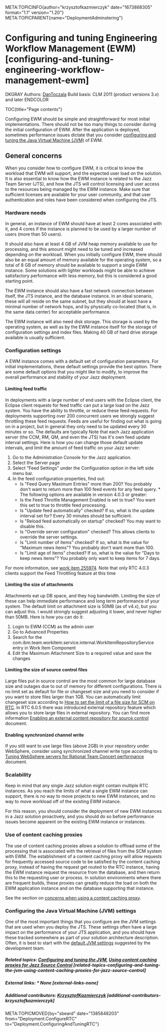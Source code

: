 META:TOPICINFO{author="krzysztofkazmierczyk" date="1673868305"
format="1.1" version="1.20"}
META:TOPICPARENT{name="DeploymentAdminstering"}

# Configuring and tuning Engineering Workflow Management (EWM) [configuring-and-tuning-engineering-workflow-management-ewm]

DKGRAY Authors: [DanToczala](Main.DavidToczala) Build basis: CLM 2011
(product versions 3.x) and later ENDCOLOR

TOC{title="Page contents"}

Configuring EWM should be simple and straightforward for most initial
implementations. There should not be too many things to consider during
the initial configuration of EWM. After the application is deployed,
sometimes performance issues dictate that you consider [configuring and
tuning the Java Virtual Machine (JVM)](ConfiguringAndTuningTheJVM) of
EWM.

## General concerns

When you consider how to configure EWM, it is critical to know the
workload that EWM will support, and the expected user load on the
solution. It is also essential to know how the EWM instance is related
to the Jazz Team Server (JTS), and how the JTS will control licensing
and user access to the resources being managed by the EWM instance. Make
sure that sufficient licenses are available for your user community, and
that user authentication and roles have been considered when configuring
the JTS.

### Hardware needs

In general, an instance of EWM should have at least 2 cores associated
with it, and 4 cores if the instance is planned to be used by a larger
number of users (more than 50 users).

It should also have at least 4 GB of JVM heap memory available to use
for processing, and this amount might need to be tuned and increased
depending on the workload. When you initially configure EWM, there
should also be an equal amount of memory available for the operating
system, so a total of 8 GB of memory should be available to support a
single EWM instance. Some solutions with lighter workloads might be able
to achieve satisfactory performance with less memory, but this is
considered a good starting point.

The EWM instance should also have a fast network connection between
itself, the JTS instance, and the database instance. In an ideal
scenario, these will all reside on the same subnet, but they should at
least have a minimal number of network hops, and by physically
co-located (that is, in the same data center) for acceptable
performance.

The EWM instance will also need disk storage. This storage is used by
the operating system, as well as by the EWM instance itself for the
storage of configuration settings and index files. Making 40 GB of hard
drive storage available is usually sufficient.

### Configuration settings

A EWM instance comes with a default set of configuration parameters. For
initial implementations, these default settings provide the best option.
There are some default options that you might like to modify, to improve
the overall performance and stability of your Jazz deployment.

#### Limiting feed traffic

In deployments with a large number of end users with the Eclipse client,
the Eclipse client requests for feed traffic can put a large load on the
Jazz system. You have the ability to throttle, or reduce these feed
requests. For deployments supporting over 200 concurrent users we
strongly suggest throttling these feed requests. Feeds are useful for
finding out what is going on in a project, but in general they only need
to be updated every 30 minutes or so. The defaults are typically Note
that each Jazz application server (the CCM, RM, QM, and even the JTS)
has it's own feed update interval settings. Here is how you can change
those default update intervals, and limit the amount of feed traffic on
your Jazz server:

1.  Go to the Administration Console for the Jazz application.
2.  Select the Server page
3.  Select "Feed Settings" under the Configuration option in the left
    side menu bar.
4.  In the feed configuration properties, find out:
    -   Is "Feed Query Maximum Entries" more than 200? You probably
        don't want to return more than 100 feed events for any feed
        query. \* The following options are available in version 4.0.3
        or greater:
    -   Is the Feed Throttle Management Enabled is set to true? You want
        this set to true to throttle feed processing.
    -   Is "Update feed automatically" checked? If so, what is the
        update interval set for? Every 30 minutes should be sufficient.
    -   Is "Reload feed automatically on startup" checked? You may want
        to disable this.
    -   Is "Override server configuration" checked? This allows clients
        to override the server settings.
    -   Is "Limit number of items" checked? If so, what is the value for
        "Maximum news items"? You probably don't want more than 100.
    -   Is "Limit age of items" checked? If so, what is the value for
        "Days to keep news items"? You probably only want to keep items
        for 7 days.

For more information, see [work item
255974](https://jazz.net/jazz/web/projects/Jazz20Foundation#action=com.ibm.team.workitem.viewWorkItem&id=255974).
Note that only RTC 4.0.3 clients support the Feed Throttling feature at
this time

#### Limiting the size of attachments

Attachments eat up DB space, and they hog bandwidth. Limiting the size
of these can help immediate performance and long term performance of
your system. The default limit on attachment size is 50MB (as of v4.x),
but you can adjust this. I would strongly suggest adjusting it lower,
and never higher than 50MB. Here is how you can do it:

1.  Login to EWM (CCM) as the admin user
2.  Go to Advanced Properties
3.  Search for the
    com.ibm.team.workitem.service.internal.WorkItemRepositoryService
    entry in Work Item Component
4.  Edit the Maximum Attachment Size to a required value and save the
    changes

#### Limiting the size of source control files

Large files put in source control are the most common for large database
size and outages due to out of memory for different configurations.
There is no limit set as default for file or changeset size and you need
to consider if you want to store files larger than 1GB. You can
automatically limit changeset size according to [How to set the limit of
a file size for SCM on
RTC](https://www.ibm.com/support/docview.wss?uid=swg21419931). In RTC
6.0.5 there was introduced external repository feature which allows you
to store large files in external repository. You can find more
information [Enabling an external content repository for source
control](https://jazz.net/help-dev/clm/index.jsp?topic=2Fcom.ibm.jazz.repository.web.admin.doc2Ftopics2Ftenableexternalcontentrepoforscm.html)
document.

#### Enabling synchronized channel write

If you still want to use large files (above 2GB) in your repository
under WebSphere, consider using synchronized channel write type
according to [Tuning WebSphere servers for Rational Team Concert
performance](https://jazz.net/library/article/1430) document.

### Scalability

Keep in mind that any single Jazz solution might contain multiple RTC
instances. As you reach the limits of what a single EWM instance can
support, there is no way to move projects to new EWM instances, and no
way to move workload off of the existing EWM instance.

For this reason, you should consider the deployment of new EWM instances
in a Jazz solution proactively, and you should do so before performance
issues become apparent on the existing EWM instance or instances.

### Use of content caching proxies

The use of content caching proxies allows a solution to offload some of
the processing that is associated with the retrieval of files from the
SCM system with EWM. The establishment of a content caching proxy will
allow requests for frequently accessed source code to be satisfied by
the content caching proxy, instead of having the request get routed to
the RTC instance, having the EWM instance request the resource from the
database, and then return this to the requesting user or process. In
solution environments where there are frequent builds, these proxies can
greatly reduce the load on both the EWM application instance and on the
database supporting that instance.

See the section on [concerns when using a content caching
proxy](ContentCachingProxyJazzSCM).

### Configuring the Java Virtual Machine (JVM) settings

One of the most important things that you configure are the JVM settings
that are used when you deploy the JTS. These settings often have a large
impact on the performance of your JTS application, and you should have
these tracked somewhere as part of your solution architecture
description. Often, it is best to start with the [default JVM
settings](https://jazz.net/wiki/bin/view/Deployment/ConfiguringAndTuningTheJVM)
suggested by the development team.

##### Related topics: [Configuring and tuning the JVM](ConfiguringAndTuningTheJVM), [Using content caching proxies for Jazz Source Control](ContentCachingProxyJazzSCM) [related-topics-configuring-and-tuning-the-jvm-using-content-caching-proxies-for-jazz-source-control]

##### External links: \* None [external-links-none]

##### Additional contributors: [KrzysztofKazmierczyk](Main.KrzysztofKazmierczyk) [additional-contributors-krzysztofkazmierczyk]

META:TOPICMOVED{by="sbeard" date="1385848203"
from="Deployment.ConfigureRTC" to="Deployment.ConfiguringAndTuningRTC"}
